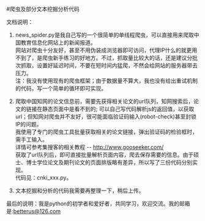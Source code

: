#爬虫及部分文本挖掘分析代码

文档说明：

1. news_spider.py是我自己写的一个很简单的单线程爬虫，可以直接用来爬取中国教育信息化网站上的新闻报道。<br>
   网站对爬虫十分友好，甚至不用伪装成浏览器即可访问，代理IP什么的就更用不到了，是爬虫新手练习的好地方。不过，抓取量比较大的话，还是建议分批次抓取，设置好延迟时间，不要在短时间内猛爬，不然会给网站的服务器带去压力。<br>
   注：我没有使用现有的爬虫框架；由于数据量不算大，我也没有给出重试机制的代码，写一个简单的循环即可实现。
  
2. 爬取中国知网的论文信息前，需要先获得相关论文的url队列，知网搜索后，论文的链接在静态页面中是看不到的;
   可以自己写代码解析js的返回值，以获取url；但知网对爬虫并不友好，很可能面临验证码输入(robot-check)甚至封锁IP的问题。<br>
   我使用了专门的爬虫工具批量获取相关的论文链接，弹出验证码的检验框时，需手工输入。<br>
   详情可参考集搜客的相关教程 -- http://www.gooseeker.com/ <br>
   获取了url队列后，即可直接批量解析页面内容，爬去保存需要的信息。由于硕士、博士学位论文及期刊论文的页面排版略有差异，所以写了三份代码分别实现。<br>
   代码见：cnki_xxx.py。

3. 文本挖掘和分析的代码我需要再整理一下，稍后上传。




最后的说明：我是python的初学者和爱好者，共同学习，欢迎交流。我的邮箱是:betterus@126.com